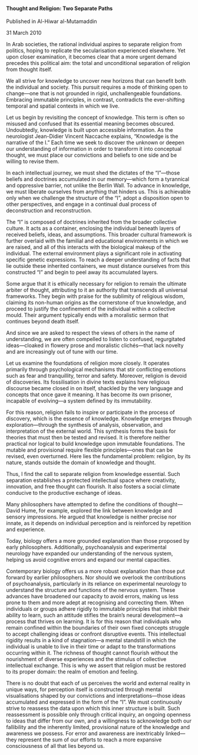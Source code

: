 <h4>Thought and Religion: Two Separate Paths</h4>

Published in Al-Hiwar al-Mutamaddin

31 March 2010

In Arab societies, the rational individual aspires to separate religion from politics, hoping to replicate the secularisation experienced elsewhere. Yet upon closer examination, it becomes clear that a more urgent demand precedes this political aim: the total and unconditional separation of religion from thought itself.

We all strive for knowledge to uncover new horizons that can benefit both the individual and society. This pursuit requires a mode of thinking open to change—one that is not grounded in rigid, unchallengeable foundations. Embracing immutable principles, in contrast, contradicts the ever-shifting temporal and spatial contexts in which we live.

Let us begin by revisiting the concept of knowledge. This term is often so misused and confused that its essential meaning becomes obscured. Undoubtedly, knowledge is built upon accessible information. As the neurologist Jean-Didier Vincent Naccache explains, “Knowledge is the narrative of the I.” Each time we seek to discover the unknown or deepen our understanding of information in order to transform it into conceptual thought, we must place our convictions and beliefs to one side and be willing to revise them.

In each intellectual journey, we must shed the dictates of the “I”—those beliefs and doctrines accumulated in our memory—which form a tyrannical and oppressive barrier, not unlike the Berlin Wall. To advance in knowledge, we must liberate ourselves from anything that hinders us. This is achievable only when we challenge the structure of the “I”, adopt a disposition open to other perspectives, and engage in a continual dual process of deconstruction and reconstruction.

The “I” is composed of doctrines inherited from the broader collective culture. It acts as a container, enclosing the individual beneath layers of received beliefs, ideas, and assumptions. This broader cultural framework is further overlaid with the familial and educational environments in which we are raised, and all of this interacts with the biological makeup of the individual. The external environment plays a significant role in activating specific genetic expressions. To reach a deeper understanding of facts that lie outside these inherited containers, we must distance ourselves from this constructed “I” and begin to peel away its accumulated layers.

Some argue that it is ethically necessary for religion to remain the ultimate arbiter of thought, attributing to it an authority that transcends all universal frameworks. They begin with praise for the sublimity of religious wisdom, claiming its non-human origins as the cornerstone of true knowledge, and proceed to justify the confinement of the individual within a collective mould. Their argument typically ends with a moralistic sermon that continues beyond death itself.

And since we are asked to respect the views of others in the name of understanding, we are often compelled to listen to confused, regurgitated ideas—cloaked in flowery prose and moralistic clichés—that lack novelty and are increasingly out of tune with our time.

Let us examine the foundations of religion more closely. It operates primarily through psychological mechanisms that stir conflicting emotions such as fear and tranquillity, terror and safety. Moreover, religion is devoid of discoveries. Its fossilisation in divine texts explains how religious discourse became closed in on itself, shackled by the very language and concepts that once gave it meaning. It has become its own prisoner, incapable of evolving—a system defined by its immutability.

For this reason, religion fails to inspire or participate in the process of discovery, which is the essence of knowledge. Knowledge emerges through exploration—through the synthesis of analysis, observation, and interpretation of the external world. This synthesis forms the basis for theories that must then be tested and revised. It is therefore neither practical nor logical to build knowledge upon immutable foundations. The mutable and provisional require flexible principles—ones that can be revised, even overturned. Here lies the fundamental problem: religion, by its nature, stands outside the domain of knowledge and thought.

Thus, I find the call to separate religion from knowledge essential. Such separation establishes a protected intellectual space where creativity, innovation, and free thought can flourish. It also fosters a social climate conducive to the productive exchange of ideas.

Many philosophers have attempted to define the conditions of thought—David Hume, for example, explored the link between knowledge and sensory impressions. He argued that knowledge is neither precise nor innate, as it depends on individual perception and is reinforced by repetition and experience.

Today, biology offers a more grounded explanation than those proposed by early philosophers. Additionally, psychoanalysis and experimental neurology have expanded our understanding of the nervous system, helping us avoid cognitive errors and expand our mental capacities.

Contemporary biology offers us a more robust explanation than those put forward by earlier philosophers. Nor should we overlook the contributions of psychoanalysis, particularly in its reliance on experimental neurology to understand the structure and functions of the nervous system. These advances have broadened our capacity to avoid errors, making us less prone to them and more adept at recognising and correcting them. When individuals or groups adhere rigidly to immutable principles that inhibit their ability to learn, such an attitude stifles the brain’s neural development—a process that thrives on learning. It is for this reason that individuals who remain confined within the boundaries of their own fixed concepts struggle to accept challenging ideas or confront disruptive events. This intellectual rigidity results in a kind of stagnation—a mental standstill in which the individual is unable to live in their time or adapt to the transformations occurring within it. The richness of thought cannot flourish without the nourishment of diverse experiences and the stimulus of collective intellectual exchange. This is why we assert that religion must be restored to its proper domain: the realm of emotion and feeling.

There is no doubt that each of us perceives the world and external reality in unique ways, for perception itself is constructed through mental visualisations shaped by our convictions and interpretations—those ideas accumulated and expressed in the form of the “I”. We must continuously strive to reassess the data upon which this inner structure is built. Such reassessment is possible only through critical inquiry, an ongoing openness to ideas that differ from our own, and a willingness to acknowledge both our fallibility and the inherently limited, provisional nature of the knowledge and awareness we possess. For error and awareness are inextricably linked—they represent the sum of our efforts to reach a more expansive consciousness of all that lies beyond us.